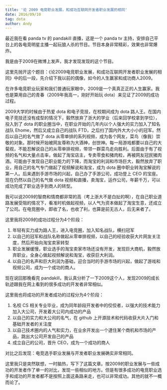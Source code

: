 ```yaml
---
title: '论 2009 电竞职业发展，和成功互联网开发者职业发展的相同'
date: 2016/09/10
tag: dota
author: Andy
---
```


最近我在看 panda tv 的 pandakill 直播，这是一个 panda tv 主持，安排自己平台上的各电竞明星主播一起玩狼人杀的节目。节目本身非常精彩，效果也非常爆炸。

我是由于2009在微博上发声，我才发现发现的这个节目。

这里先抛开这个题目：《论2009电竞职业发展，和成功互联网开发者职业发展的相同》中的后一段，先介绍下我以前的偶像，如今的人生赢家和成功商人2009。

<!--more-->

在许多电竞职业玩家和我们普通玩家眼中，2009是一个真真正正的人生赢家。我也是算用自己的青春（2009年我高一，刚好开始玩 dota）来见证了2009的成功过程。

2009大学的时候由于热爱 dota 和电子竞技，在校期间成为 dota 路人王。在国内电子竞技还没有成型的情况下，毅然放弃了浙大的学业（后来回学校拿到学位），投入到了 dota 的职业圈当中，在职业开始的几年内以个人强大的实力加入了知名战队 Ehome，然后又成立自己的战队 FTD，之后扫了国内外大大小小的冠军。然后以自己的名气做了 dota 从零单排的系列视频，成为各个网友，菜鸟（像我）崇敬的对象。那时候开始被网友尊称为大酒神，创世神。每一局游戏都要以自己的大菊观，不能忍解说自己的从零单排视频，带领一群菜鸟走向胜利。后面由于有了视频的名气和大量点击率，做起了淘宝店主，专卖零食和猪肉粒，再被网友冠民猪肉酒。可能由于发现自己职业能力的下降，而淘宝的利润和市场巨大，毅然放弃了职业，用自己的名气专门做起了视频解说和淘宝，成为 dota 圈中职业转淘宝解说的第一人。后来遇到手游市场的兴起，自己办了手游公司，成功登上 CEO 的宝座。现在仍然以自己的名气做 dota 视频和直播，卖淘宝，运作公司，年薪千万，可以成功完成了职业选手到商人的转型。

我可以说2009的智商和情商都非常的高（考上浙大不是白扯的啊），在自己职业道路发展受阻的情况下，看准时机做起视频，以人气为资本做起了淘宝生意，还成立了公司。在电竞圈中，即收了名，也收了利，也算是前无古人，后无来者了。

这里我将2009的成功过程分为4个阶段：

1. 年轻有实力成为路人王，进入电竞圈，加入知名战队，横扫冠军
2. 以自己的冠军和战队名称做起从零单排视频，以自己的经验收获大片网友关注度，然后开始向淘宝卖家转型
3. 职业发展缓慢，职业选手的淘宝卖家市场还没有开发，发现巨大商机，毅然放弃职业，全身心做起视频解说和淘宝，收获巨大利润。
4. 以自己的名声和巨大利润为基础，迎合当时的手游市场的兴起，做起了游戏和视频公司，成为一个成功的商人。

现在说回那晚看完 pandakill，我认真分析了一下2009这个人，发现2009的成长轨迹跟我在网上看到的很多成功的开发者非常相似。

这里我也将成功的开发者成功的过程分为4个阶段：

1. 名校 CS 相关专业毕业，成为同年龄段开发者中的佼佼者，以强大的技术能力加入大公司，开发着大公司内成功的产品
2. 以自己的实力和大公司的名气，在 github 上开源技术和代码收获大片入门和基础开发者的关注度
3. 以自己技术圈内的人气和实力，在业余开发出一个逮住某个商机和市场的产品，跳出大公司开发自己的产品
4. 成立自己的公司，晋升 CEO，成为一个成功的商人
 
对比之后发现：电竞选手职业发展与开发者职业发展确实非常相同。

这里我只是突然联想，一时脑热，写下了这篇文章。按2009的职业发展与一些成功的开发者作了单一的对比，发现一些相似的地方。但是有很多成功的电竞职业选手和成功的开发者都不是按照上面这条路来走，也可以非常成功。其他的就不一概而论了。
